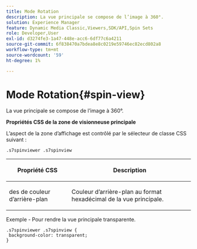```yaml
---
title: Mode Rotation
description: La vue principale se compose de l’image à 360°.
solution: Experience Manager
feature: Dynamic Media Classic,Viewers,SDK/API,Spin Sets
role: Developer,User
exl-id: d3274fe3-1a47-448e-acc6-6df77c6a4211
source-git-commit: 6f838470a7bdea8e8c0219e59746ec82ecd802a8
workflow-type: tm+mt
source-wordcount: '59'
ht-degree: 1%

---
```


# Mode Rotation{#spin-view}

La vue principale se compose de l’image à 360°.

<!--<a id="section_061E550C1C1D4DB2BD663A898895B38C"></a>-->

**Propriétés CSS de la zone de visionneuse principale**

L’aspect de la zone d’affichage est contrôlé par le sélecteur de classe CSS suivant :

```
.s7spinviewer .s7spinview
```

<table id="table_94EE3F5BBE4547C0B4943471CEE7EDE4"> 
 <thead> 
  <tr> 
   <th colname="col1" class="entry"> <p> Propriété CSS </p> </th> 
   <th colname="col2" class="entry"> <p>Description </p> </th> 
  </tr> 
 </thead>
 <tbody> 
  <tr> 
   <td colname="col1"> <p> <span class="codeph"> des </span> de couleur d’arrière-plan </p> </td> 
   <td colname="col2"> <p> Couleur d’arrière-plan au format hexadécimal de la vue principale. </p> </td> 
  </tr> 
 </tbody> 
</table>

Exemple - Pour rendre la vue principale transparente.

```
.s7spinviewer .s7spinview { 
 background-color: transparent; 
}
```
